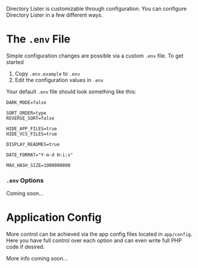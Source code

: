 Directory Lister is customizable through configuration. You can configure Directory Lister in a few different ways.

# The `.env` File

Simple configuration changes are possible via a custom `.env` file. To get started

  1. Copy `.env.example` to `.env`
  2. Edit the configuration values in `.env`

Your default `.env` file should look something like this:

    DARK_MODE=false

    SORT_ORDER=type
    REVERSE_SORT=false

    HIDE_APP_FILES=true
    HIDE_VCS_FILES=true

    DISPLAY_READMES=true

    DATE_FORMAT="Y-m-d H:i:s"

    MAX_HASH_SIZE=1000000000

### `.env` Options

Coming soon...

# Application Config

More control can be achieved via the app config files located in `app/config`. Here you have full control over each option and can even write full PHP code if desired.

More info coming soon...